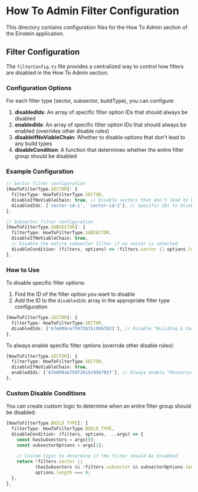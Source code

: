 # How To Admin Filter Configuration

This directory contains configuration files for the How To Admin section of the Einstein application.

## Filter Configuration

The `filterConfig.ts` file provides a centralized way to control how filters are disabled in the How To Admin section.

### Configuration Options

For each filter type (sector, subsector, buildType), you can configure:

1. **disabledIds**: An array of specific filter option IDs that should always be disabled
2. **enabledIds**: An array of specific filter option IDs that should always be enabled (overrides other disable rules)
3. **disableIfNoViableChain**: Whether to disable options that don't lead to any build types
4. **disableCondition**: A function that determines whether the entire filter group should be disabled

### Example Configuration

```typescript
// Sector filter configuration
[HowToFilterType.SECTOR]: {
  filterType: HowToFilterType.SECTOR,
  disableIfNoViableChain: true, // Disable sectors that don't lead to build types
  disabledIds: ['sector-id-1', 'sector-id-2'], // Specific IDs to disable
},

// Subsector filter configuration
[HowToFilterType.SUBSECTOR]: {
  filterType: HowToFilterType.SUBSECTOR,
  disableIfNoViableChain: true,
  // Disable the entire subsector filter if no sector is selected
  disableCondition: (filters, options) => !filters.sector || options.length === 0,
},
```

### How to Use

To disable specific filter options:

1. Find the ID of the filter option you want to disable
2. Add the ID to the `disabledIds` array in the appropriate filter type configuration

```typescript
[HowToFilterType.SECTOR]: {
  filterType: HowToFilterType.SECTOR,
  disabledIds: ['67e099ce75972615c9567021'], // Disable "Building & Construction" sector
},
```

To always enable specific filter options (override other disable rules):

```typescript
[HowToFilterType.SECTOR]: {
  filterType: HowToFilterType.SECTOR,
  disableIfNoViableChain: true,
  enabledIds: ['67e099ab75972615c956701f'], // Always enable "Resources" sector
},
```

### Custom Disable Conditions

You can create custom logic to determine when an entire filter group should be disabled:

```typescript
[HowToFilterType.BUILD_TYPE]: {
  filterType: HowToFilterType.BUILD_TYPE,
  disableCondition: (filters, options, ...args) => {
    const hasSubsectors = args[0];
    const subsectorOptions = args[1];
    
    // Custom logic to determine if the filter should be disabled
    return !filters.sector || 
           (hasSubsectors && !filters.subsector && subsectorOptions.length > 0) ||
           options.length === 0;
  },
},
```
